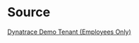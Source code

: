 # Source

[Dynatrace Demo Tenant (Employees Only)](https://guu84124.apps.dynatrace.com/ui/apps/dynatrace.notebooks/notebooks)